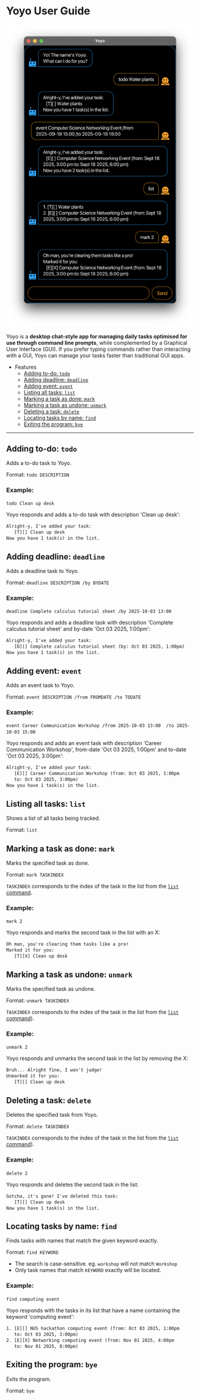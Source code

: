 # Yoyo User Guide

![Ui.png](Ui.png)

Yoyo is a **desktop chat-style app for managing daily tasks optimised 
for use through command line prompts**, while complemented by a Graphical
User Interface (GUI). If you prefer typing commands rather than 
interacting with a GUI, Yoyo can manage your tasks faster
than traditional GUI apps.

- Features
  - [Adding to-do: `todo`](#adding-to-do-todo)
  - [Adding deadline: `deadline`](#adding-deadline-deadline)
  - [Adding event: `event`](#adding-event-event)
  - [Listing all tasks: `list`](#listing-all-tasks-list)
  - [Marking a task as done: `mark`](#marking-a-task-as-done-mark)
  - [Marking a task as undone: `unmark`](#marking-a-task-as-undone-unmark)
  - [Deleting a task: `delete`](#deleting-a-task-delete)
  - [Locating tasks by name: `find`](#locating-tasks-by-name-find)
  - [Exiting the program: `bye`](#exiting-the-program-bye)

---

## Adding to-do: `todo`

Adds a to-do task to Yoyo.

Format: `todo DESCRIPTION`

### Example: 
`todo Clean up desk`

Yoyo responds and adds a to-do task with description 'Clean up desk':

```
Alright-y, I've added your task:
   [T][] Clean up desk
Now you have 1 task(s) in the list.
```

## Adding deadline: `deadline`

Adds a deadline task to Yoyo.

Format: `deadline DESCRIPTION /by BYDATE`

### Example:
`deadline Complete calculus tutorial sheet /by 2025-10-03 13:00`

Yoyo responds and adds a deadline task with description 'Complete calculus 
tutorial sheet' and by-date 'Oct 03 2025, 1:00pm':

```
Alright-y, I've added your task:
   [D][] Complete calculus tutorial sheet (by: Oct 03 2025, 1:00pm)
Now you have 1 task(s) in the list.
```

## Adding event: `event`

Adds an event task to Yoyo.

Format: `event DESCRIPTION /from FROMDATE /to TODATE`

### Example:
`event Career Communication Workshop /from 2025-10-03 13:00 
/to 2025-10-03 15:00`

Yoyo responds and adds an event task with description 'Career 
Communication Workshop', from-date 'Oct 03 2025, 1:00pm' and 
to-date 'Oct 03 2025, 3:00pm':

```
Alright-y, I've added your task:
   [E][] Career Communication Workshop (from: Oct 03 2025, 1:00pm 
   to: Oct 03 2025, 3:00pm)
Now you have 1 task(s) in the list.
```

## Listing all tasks: `list`

Shows a list of all tasks being tracked.

Format: `list`

## Marking a task as done: `mark`

Marks the specified task as done. 

Format: `mark TASKINDEX`

`TASKINDEX` corresponds to the index of the task in the list
from the [`list` command](#listing-all-tasks-list).

### Example: 
`mark 2`

Yoyo responds and marks the second task in the list with an X:

```
Oh man, you're clearing them tasks like a pro!
Marked it for you:
   [T][X] Clean up desk
```

## Marking a task as undone: `unmark`

Marks the specified task as undone. 

Format: `unmark TASKINDEX`

`TASKINDEX` corresponds to the index of the task in the list
from the [`list` command](#listing-all-tasks-list)).

### Example:
`unmark 2`

Yoyo responds and unmarks the second task in the list by removing the X:

```
Bruh... Alright fine, I won't judge!
Unmarked it for you:
   [T][] Clean up desk
```
## Deleting a task: `delete`

Deletes the specified task from Yoyo. 

Format: `delete TASKINDEX`

`TASKINDEX` corresponds to the index of the task in the list
from the [`list` command](#listing-all-tasks-list)).

### Example:
`delete 2`

Yoyo responds and deletes the second task in the list:

```
Gotcha, it's gone! I've deleted this task:
   [T][] Clean up desk
Now you have 1 task(s) in the list.
```

## Locating tasks by name: `find`

Finds tasks with names that match the given keyword exactly.

Format: `find KEYWORD`

- The search is case-sensitive. eg. `workshop` will not match
`Workshop`
- Only task names that match `KEYWORD` exactly will be located.

### Example:
`find computing event`

Yoyo responds with the tasks in its list that have a name 
containing the keyword 'computing event':

```
1. [E][] NUS hackathon computing event (from: Oct 03 2025, 1:00pm 
   to: Oct 03 2025, 3:00pm)
2. [E][X} Networking computing event (from: Nov 01 2025, 4:00pm 
   to: Nov 01 2025, 8:00pm)
```

## Exiting the program: `bye`
Exits the program.

Format: `bye`